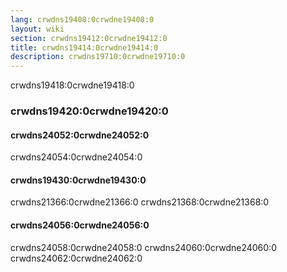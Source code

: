 ```yaml
---
lang: crwdns19408:0crwdne19408:0
layout: wiki
section: crwdns19412:0crwdne19412:0
title: crwdns19414:0crwdne19414:0
description: crwdns19710:0crwdne19710:0
---
```


crwdns19418:0crwdne19418:0

### crwdns19420:0crwdne19420:0

#### crwdns24052:0crwdne24052:0
crwdns24054:0crwdne24054:0

#### crwdns19430:0crwdne19430:0
crwdns21366:0crwdne21366:0 crwdns21368:0crwdne21368:0

#### crwdns24056:0crwdne24056:0
crwdns24058:0crwdne24058:0 crwdns24060:0crwdne24060:0 crwdns24062:0crwdne24062:0


